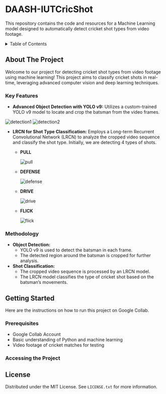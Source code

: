 # DAASH-IUTCricShot
This repository contains the code and resources for a Machine Learning model designed to automatically detect cricket shot types from video footage.


<!-- TABLE OF CONTENTS -->
<details>
  <summary>Table of Contents</summary>
  <ol>
    <li>
      <a href="#about-the-project">About The Project</a>
      <ul>
        <li><a href="#key-features">Key Features</a></li>
      </ul>
      <ul>
        <li><a href="#methodology">Methodology</a></li>
      </ul>
    </li>
    <li>
      <a href="#getting-started">Getting Started</a>
      <ul>
        <li><a href="#prerequisites">Prerequisites</a></li>
        <li><a href="#accessing-the-project">Accessing The Project</a></li>
      </ul>
    </li>
    <li><a href="#license">License</a></li>
  </ol>
</details>



<!-- ABOUT THE PROJECT -->
## About The Project



Welcome to our project for detecting cricket shot types from video footage using machine learning! This project aims to classify cricket shots in real-time, leveraging advanced computer vision and deep learning techniques.



### Key Features

* **Advanced Object Detection with YOLO v9:** Utilizes a custom-trained YOLO v9 model to locate and crop the batsman from the video frames.
  
![detection1](https://github.com/A6du11ah/DAASH-IUTCricShot/assets/107485472/2e51a43b-935b-42df-a78f-8c202cc377e2)
![detection2](https://github.com/A6du11ah/DAASH-IUTCricShot/assets/107485472/9fff42d6-d105-4468-8b76-153048fb28e8)

  
* **LRCN for Shot Type Classification:** Employs a Long-term Recurrent Convolutional Network (LRCN) to analyze the cropped video sequence and classify the shot type. Initially, we are detecting 4 types of shots.
    * **PULL**
      
      ![pull](https://github.com/A6du11ah/DAASH-IUTCricShot/assets/107485472/a9494ebb-57a5-4b8e-be7c-22c3fc2e515c)

    * **DEFENSE**
      
      ![defense](https://github.com/A6du11ah/DAASH-IUTCricShot/assets/107485472/df82d055-3599-4bdf-a8f2-b71bc448f80d)

    * **DRIVE**
      
      ![drive](https://github.com/A6du11ah/DAASH-IUTCricShot/assets/107485472/812605e3-07bd-49f0-bd2d-aa98b6289400)

    * **FLICK**
      
      ![flick](https://github.com/A6du11ah/DAASH-IUTCricShot/assets/107485472/b27c0f0c-5b3a-4b15-96f4-a97ac2f86861)



### Methodology

* **Object Detection:**
    * YOLO v9 is used to detect the batsman in each frame.
    * The detected region around the batsman is cropped for further analysis.
* **Shot Classification:**
    * The cropped video sequence is processed by an LRCN model.
    * The LRCN model classifies the type of cricket shot based on the batsman’s movements.
      
<!-- GETTING STARTED -->
## Getting Started

Here are the instructions on how to run this project on Google Collab.

### Prerequisites

* Google Collab Account
* Basic understanding of Python and machine learning
* Video footage of cricket matches for testing

### Accessing the Project



<!-- LICENSE -->
## License

Distributed under the MIT License. See `LICENSE.txt` for more information.







